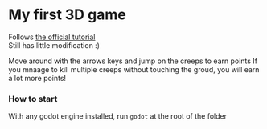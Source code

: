 # My first 3D game

Follows [the official tutorial](https://docs.godotengine.org/en/stable/getting_started/first_3d_game/index.html)\
Still has little modification :)

Move around with the arrows keys and jump on the creeps to earn points
If you mnaage to kill multiple creeps without touching the groud, you will earn a lot more points!

### How to start
With any godot engine installed, run `godot` at the root of the folder

